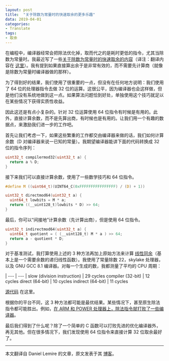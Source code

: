 ```yaml
---
layout: post
title:  "关于除数为常量时的快速取余的更多乐趣"
data: 2019-04-01
categories:
- Translate
tags:
- 取余
---
```


在编程中，编译器经常会把除法优化掉，取而代之的是耗时更低的指令，尤其当除数为常量时。我最近写了一些[关于除数为常量时的快速取余的内容](https://lemire.me/blog/2019/02/08/faster-remainders-when-the-divisor-is-a-constant-beating-compilers-and-libdivide/)（译注：翻译内容在 [这里](/translate/2019/03/31/Faster-Remainders-When-The-Divisor-Is-A-Constant/)）。我有提到如果直接算出余于是非常有效的，而不需要先计算商（就像是除数为常量时编译器做的那样）。

为了得到好的结果，我们使用了很重要的一点，但没有在任何地方说明：我们使用了 64 位的处理器指令去做 32 位的运算。这很公平，因为编译器也会这样做，但是他们没有系统地做到这一点。如果算法问题恰到好处，单独使用这个技巧就足以在某些情况下获得实质性收益。

因此这还是有点小复杂的。针对 32 位运算使用 64 位指令有时候是有用的。此外，直接计算余数，而不是先算出商，有时候也是有用的。让我们用一个有趣的数据点，来激励我们进一步的工作吧。

首先让我们考虑一下，如果这些繁重的工作都交由编译器来做的话，我们如何计算余数（D 对编译器来说一已知的常量）。我期望编译器能讲下面的代码转换成 32 位的指令序列：

``` c
uint32_t compilermod32(uint32_t a) {
  return a % D;
}
```

接下来我们可以直接计算余数，使用了一些数学技巧和 64 位指令。

``` c
#define M ((uint64_t)(UINT64_C(0xFFFFFFFFFFFFFFFF) / (D) + 1))

uint32_t directmod64(uint32_t a) {
  uint64_t lowbits = M * a;
  return ((__uint128_t)lowbits * D) >> 64;
}
```

最后，你可以“间接地”计算余数（先计算出商），但是使用 64 位指令。

``` c
uint32_t indirectmod64(uint32_t a) {
  uint64_t quotient = ( (__uint128_t) M * a ) >> 64;
  return a - quotient * D;
}
```

对于基准测试，我打算使用上述的 3 种方法再加上原始方法来计算 [线性同余](https://zh.wikipedia.org/wiki/%E7%B7%9A%E6%80%A7%E5%90%8C%E9%A4%98%E6%96%B9%E6%B3%95)（基本上是一个需要余数的递归线性函数）。我使用了常量除数 22，skylake 处理器，以及 GNU GCC 8.1 编译器。对每一个生成的数，我都测量了平均的 CPU 周期：

| --- | --- |
slow (division instruction) | 29 cycles
compiler (32-bit) | 12 cycles
direct (64-bit) | 10 cycles
indirect (64-bit) | 11 cycles

[源代码](https://github.com/lemire/Code-used-on-Daniel-Lemire-s-blog/tree/master/2019/02/19) 在这里。

根据你的平台不同，这 3 种方法都可能是最优结果。某些情况下，甚至原生除法指令都可能胜出。例如，[在 ARM 和 POWER 处理器上，除法指令就打败了一些编译器](https://arxiv.org/pdf/1902.01961.pdf)。

最后我们得到了什么呢？除了一个简单的 C 函数可以打败先进的优化编译器外，再无其他。但在很多情况下，我们发现使用 64 位指令来直接计算 32 位取余最好了。

---

本文翻译自 Daniel Lemire 的文章，原文发表于其 [博客](https://lemire.me/blog/2019/02/20/more-fun-with-fast-remainders-when-the-divisor-is-a-constant/)。
